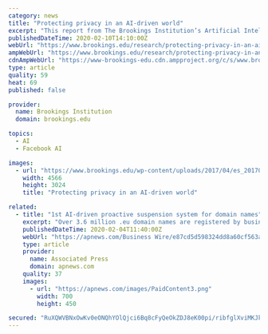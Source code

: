 ```yaml
---
category: news
title: "Protecting privacy in an AI-driven world"
excerpt: "This report from The Brookings Institution’s Artificial Intelligence and Emerging Technology (AIET ... The Brookings Institution is a nonprofit organization devoted to independent research and policy solutions. Its mission is to conduct high-quality, independent research and, based on that research, to provide innovative, practical ..."
publishedDateTime: 2020-02-10T14:10:00Z
webUrl: "https://www.brookings.edu/research/protecting-privacy-in-an-ai-driven-world/"
ampWebUrl: "https://www.brookings.edu/research/protecting-privacy-in-an-ai-driven-world/amp/"
cdnAmpWebUrl: "https://www-brookings-edu.cdn.ampproject.org/c/s/www.brookings.edu/research/protecting-privacy-in-an-ai-driven-world/amp/"
type: article
quality: 59
heat: 69
published: false

provider:
  name: Brookings Institution
  domain: brookings.edu

topics:
  - AI
  - Facebook AI

images:
  - url: "https://www.brookings.edu/wp-content/uploads/2017/04/es_20170425_fintechapps.jpg"
    width: 4566
    height: 3024
    title: "Protecting privacy in an AI-driven world"

related:
  - title: "1st AI-driven proactive suspension system for domain names"
    excerpt: "Over 3.6 million .eu domain names are registered by businesses and private individuals. EURid, the organization that manages the .eu internet space, has launched an award winning AI-driven system that can detect which .eu domain names will be used for malicious purposes, and automatically suspends those before they can do any harm. Project ..."
    publishedDateTime: 2020-02-04T11:40:00Z
    webUrl: "https://apnews.com/Business Wire/e87cd5d598324dd8a60cf563ad86623b"
    type: article
    provider:
      name: Associated Press
      domain: apnews.com
    quality: 37
    images:
      - url: "https://apnews.com/images/PaidContent3.png"
        width: 700
        height: 450

secured: "RuXQWVBNxOwKv0eONQhYOlQjci6Bq8cFyQeOkZDJ8eK00pi/ribfglXviMKJkKBvs+s2y0M3WHaXgwYA9M75P4ohaMgql+ndpFjDcsNkW7AssTag0iMPow0/3fhJi/mZiilyNtxPo3v1iSYGCHxwBFlLObg8vS/7o2yMbzcUiytws79/ejpgnazgSzU8m/al6FTyBN/SlJsY7hj5lt6BiVq9dtmUXgRFb+8CNzc7JvQ+vnwbRESBI7u9OxjqyzaQDF9bun0xq74E/F4mdHpJX1WRvbEm+MZ8Fh1LY1jVefJ/YY1wFXd6/lSpyYkyZCr3GhpNGmghikSyBl/SmVekybORr5fl36yzMN6BXqkvD8QbIDECS82bMaideCSVdZZ7eqxhC8GtF6c1Znjeb9CkM3KJD1TAuQEQZNqfb46OZbUnj+q2RxZ4lhbNwHxPTDdtYfczA2gx3ltBuemRSUSgTflrcJMoWBzriiDNjgQk6JU=;9oBB0iTlESf9Z2h26Cergw=="
---
```


